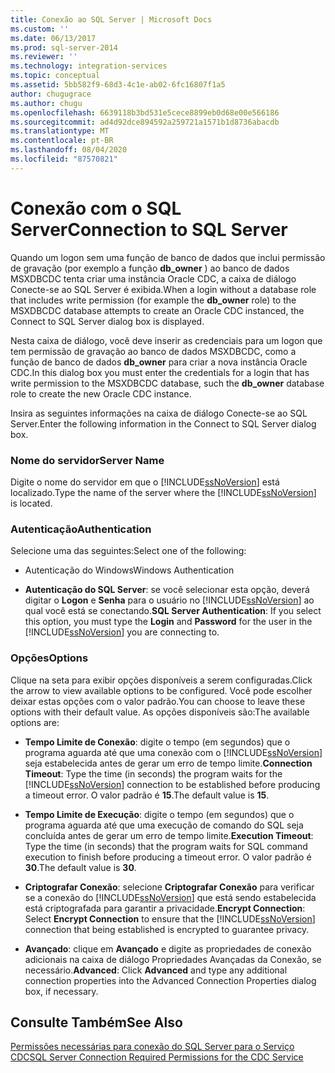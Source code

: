 ```yaml
---
title: Conexão ao SQL Server | Microsoft Docs
ms.custom: ''
ms.date: 06/13/2017
ms.prod: sql-server-2014
ms.reviewer: ''
ms.technology: integration-services
ms.topic: conceptual
ms.assetid: 5bb582f9-68d3-4c1e-ab02-6fc16807f1a5
author: chugugrace
ms.author: chugu
ms.openlocfilehash: 6639118b3bd531e5cece8899eb0d68e00e566186
ms.sourcegitcommit: ad4d92dce894592a259721a1571b1d8736abacdb
ms.translationtype: MT
ms.contentlocale: pt-BR
ms.lasthandoff: 08/04/2020
ms.locfileid: "87570821"
---
```

# <a name="connection-to-sql-server"></a><span data-ttu-id="92ddf-102">Conexão com o SQL Server</span><span class="sxs-lookup"><span data-stu-id="92ddf-102">Connection to SQL Server</span></span>
  <span data-ttu-id="92ddf-103">Quando um logon sem uma função de banco de dados que inclui permissão de gravação (por exemplo a função **db_owner** ) ao banco de dados MSXDBCDC tenta criar uma instância Oracle CDC, a caixa de diálogo Conecte-se ao SQL Server é exibida.</span><span class="sxs-lookup"><span data-stu-id="92ddf-103">When a login without a database role that includes write permission (for example the **db_owner** role) to the MSXDBCDC database attempts to create an Oracle CDC instanced, the Connect to SQL Server dialog box is displayed.</span></span>  
  
 <span data-ttu-id="92ddf-104">Nesta caixa de diálogo, você deve inserir as credenciais para um logon que tem permissão de gravação ao banco de dados MSXDBCDC, como a função de banco de dados **db_owner** para criar a nova instância Oracle CDC.</span><span class="sxs-lookup"><span data-stu-id="92ddf-104">In this dialog box you must enter the credentials for a login that has write permission to the MSXDBCDC database, such the **db_owner** database role to create the new Oracle CDC instance.</span></span>  
  
 <span data-ttu-id="92ddf-105">Insira as seguintes informações na caixa de diálogo Conecte-se ao SQL Server.</span><span class="sxs-lookup"><span data-stu-id="92ddf-105">Enter the following information in the Connect to SQL Server dialog box.</span></span>  
  
### <a name="server-name"></a><span data-ttu-id="92ddf-106">Nome do servidor</span><span class="sxs-lookup"><span data-stu-id="92ddf-106">Server Name</span></span>  
 <span data-ttu-id="92ddf-107">Digite o nome do servidor em que o [!INCLUDE[ssNoVersion](../../includes/ssnoversion-md.md)] está localizado.</span><span class="sxs-lookup"><span data-stu-id="92ddf-107">Type the name of the server where the [!INCLUDE[ssNoVersion](../../includes/ssnoversion-md.md)] is located.</span></span>  
  
### <a name="authentication"></a><span data-ttu-id="92ddf-108">Autenticação</span><span class="sxs-lookup"><span data-stu-id="92ddf-108">Authentication</span></span>  
 <span data-ttu-id="92ddf-109">Selecione uma das seguintes:</span><span class="sxs-lookup"><span data-stu-id="92ddf-109">Select one of the following:</span></span>  
  
-   <span data-ttu-id="92ddf-110">Autenticação do Windows</span><span class="sxs-lookup"><span data-stu-id="92ddf-110">Windows Authentication</span></span>  
  
-   <span data-ttu-id="92ddf-111">**Autenticação do SQL Server**: se você selecionar esta opção, deverá digitar o **Logon** e **Senha** para o usuário no [!INCLUDE[ssNoVersion](../../includes/ssnoversion-md.md)] ao qual você está se conectando.</span><span class="sxs-lookup"><span data-stu-id="92ddf-111">**SQL Server Authentication**: If you select this option, you must type the **Login** and **Password** for the user in the [!INCLUDE[ssNoVersion](../../includes/ssnoversion-md.md)] you are connecting to.</span></span>  
  
### <a name="options"></a><span data-ttu-id="92ddf-112">Opções</span><span class="sxs-lookup"><span data-stu-id="92ddf-112">Options</span></span>  
 <span data-ttu-id="92ddf-113">Clique na seta para exibir opções disponíveis a serem configuradas.</span><span class="sxs-lookup"><span data-stu-id="92ddf-113">Click the arrow to view available options to be configured.</span></span> <span data-ttu-id="92ddf-114">Você pode escolher deixar estas opções com o valor padrão.</span><span class="sxs-lookup"><span data-stu-id="92ddf-114">You can choose to leave these options with their default value.</span></span> <span data-ttu-id="92ddf-115">As opções disponíveis são:</span><span class="sxs-lookup"><span data-stu-id="92ddf-115">The available options are:</span></span>  
  
-   <span data-ttu-id="92ddf-116">**Tempo Limite de Conexão**: digite o tempo (em segundos) que o programa aguarda até que uma conexão com o [!INCLUDE[ssNoVersion](../../includes/ssnoversion-md.md)] seja estabelecida antes de gerar um erro de tempo limite.</span><span class="sxs-lookup"><span data-stu-id="92ddf-116">**Connection Timeout**: Type the time (in seconds) the program waits for the [!INCLUDE[ssNoVersion](../../includes/ssnoversion-md.md)] connection to be established before producing a timeout error.</span></span> <span data-ttu-id="92ddf-117">O valor padrão é **15**.</span><span class="sxs-lookup"><span data-stu-id="92ddf-117">The default value is **15**.</span></span>  
  
-   <span data-ttu-id="92ddf-118">**Tempo Limite de Execução**: digite o tempo (em segundos) que o programa aguarda até que uma execução de comando do SQL seja concluída antes de gerar um erro de tempo limite.</span><span class="sxs-lookup"><span data-stu-id="92ddf-118">**Execution Timeout**: Type the time (in seconds) that the program waits for SQL command execution to finish before producing a timeout error.</span></span> <span data-ttu-id="92ddf-119">O valor padrão é **30**.</span><span class="sxs-lookup"><span data-stu-id="92ddf-119">The default value is **30**.</span></span>  
  
-   <span data-ttu-id="92ddf-120">**Criptografar Conexão**: selecione **Criptografar Conexão** para verificar se a conexão do [!INCLUDE[ssNoVersion](../../includes/ssnoversion-md.md)] que está sendo estabelecida está criptografada para garantir a privacidade.</span><span class="sxs-lookup"><span data-stu-id="92ddf-120">**Encrypt Connection**: Select **Encrypt Connection** to ensure that the [!INCLUDE[ssNoVersion](../../includes/ssnoversion-md.md)] connection that being established is encrypted to guarantee privacy.</span></span>  
  
-   <span data-ttu-id="92ddf-121">**Avançado**: clique em **Avançado** e digite as propriedades de conexão adicionais na caixa de diálogo Propriedades Avançadas da Conexão, se necessário.</span><span class="sxs-lookup"><span data-stu-id="92ddf-121">**Advanced**: Click **Advanced** and type any additional connection properties into the Advanced Connection Properties dialog box, if necessary.</span></span>  
  
## <a name="see-also"></a><span data-ttu-id="92ddf-122">Consulte Também</span><span class="sxs-lookup"><span data-stu-id="92ddf-122">See Also</span></span>  
 [<span data-ttu-id="92ddf-123">Permissões necessárias para conexão do SQL Server para o Serviço CDC</span><span class="sxs-lookup"><span data-stu-id="92ddf-123">SQL Server Connection Required Permissions for the CDC Service</span></span>](sql-server-connection-required-permissions-for-the-cdc-service.md)  
  
  
